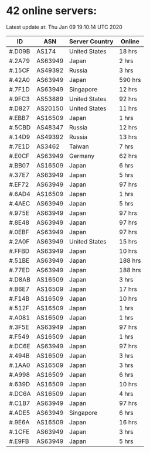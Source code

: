 # 42 online servers:

Latest update at: Thu Jan 09 19:10:14 UTC 2020

| ID | ASN | Server Country | Online |
| -- | --- | -------------- | ------ |
| #.D09B | AS174 | United States | 18 hrs |
| #.2A79 | AS63949 | Japan | 2 hrs |
| #.15CF | AS49392 | Russia | 3 hrs |
| #.42A0 | AS63949 | Japan | 590 hrs |
| #.7F1D | AS63949 | Singapore | 12 hrs |
| #.9FC3 | AS53889 | United States | 92 hrs |
| #.D827 | AS20150 | United States | 11 hrs |
| #.EBB7 | AS16509 | Japan | 1 hrs |
| #.5CBD | AS48347 | Russia | 12 hrs |
| #.14D9 | AS49392 | Russia | 13 hrs |
| #.7E1D | AS3462 | Taiwan | 7 hrs |
| #.E0CF | AS63949 | Germany | 62 hrs |
| #.BB07 | AS16509 | Japan | 6 hrs |
| #.37E7 | AS63949 | Japan | 5 hrs |
| #.EF72 | AS63949 | Japan | 97 hrs |
| #.6AD4 | AS16509 | Japan | 1 hrs |
| #.4AEC | AS63949 | Japan | 5 hrs |
| #.975E | AS63949 | Japan | 97 hrs |
| #.8E48 | AS63949 | Japan | 97 hrs |
| #.0EBF | AS63949 | Japan | 97 hrs |
| #.2A0F | AS63949 | United States | 15 hrs |
| #.FFBD | AS63949 | Japan | 10 hrs |
| #.51BE | AS63949 | Japan | 188 hrs |
| #.77ED | AS63949 | Japan | 188 hrs |
| #.D8AB | AS16509 | Japan | 3 hrs |
| #.B6E7 | AS16509 | Japan | 17 hrs |
| #.F14B | AS16509 | Japan | 10 hrs |
| #.512F | AS16509 | Japan | 1 hrs |
| #.A081 | AS16509 | Japan | 1 hrs |
| #.3F5E | AS63949 | Japan | 97 hrs |
| #.F549 | AS16509 | Japan | 1 hrs |
| #.DC6E | AS63949 | Japan | 97 hrs |
| #.494B | AS16509 | Japan | 3 hrs |
| #.1AA0 | AS16509 | Japan | 3 hrs |
| #.A998 | AS16509 | Japan | 6 hrs |
| #.639D | AS16509 | Japan | 10 hrs |
| #.DC6A | AS16509 | Japan | 4 hrs |
| #.C1B7 | AS63949 | Japan | 97 hrs |
| #.ADE5 | AS63949 | Singapore | 6 hrs |
| #.9E6A | AS16509 | Japan | 16 hrs |
| #.1CFE | AS63949 | Japan | 3 hrs |
| #.E9FB | AS63949 | Japan | 5 hrs |

